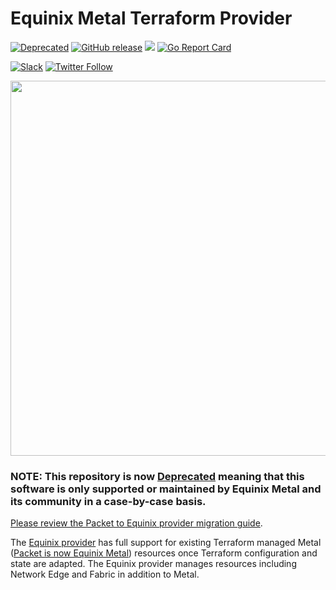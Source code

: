 # Equinix Metal Terraform Provider

[![Deprecated](https://img.shields.io/badge/Stability-Deprecated-black.svg)](deprecated-statement.md#deprecated-statements)
[![GitHub release](https://img.shields.io/github/release/packethost/terraform-provider-packet/all.svg?style=flat-square)](https://github.com/packethost/terraform-provider-packet/releases)
![](https://img.shields.io/badge/Stability-Maintained-green.svg)
[![Go Report Card](https://goreportcard.com/badge/github.com/packethost/terraform-provider-packet)](https://goreportcard.com/report/github.com/packethost/terraform-provider-packet)

[![Slack](https://slack.equinixmetal.com/badge.svg)](https://slack.equinixmetal.com)
[![Twitter Follow](https://img.shields.io/twitter/follow/equinixmetal.svg?style=social&label=Follow)](https://twitter.com/intent/follow?screen_name=equinixmetal)

<img src="https://metal.equinix.com/metal/images/logo/equinix-metal-full.svg" width="600px">

### NOTE: This repository is now [Deprecated](https://github.com/equinix-labs/equinix-labs/blob/master/deprecated-statement.md) meaning that this software is only supported or maintained by Equinix Metal and its community in a case-by-case basis.

[Please review the Packet to Equinix provider migration guide](https://registry.terraform.io/providers/equinix/equinix/latest/docs/guides/migration_guide_packet).

The [Equinix provider](https://registry.terraform.io/providers/equinix/equinix/latest/docs) has full support for existing Terraform managed Metal ([Packet is now Equinix Metal](https://blog.equinix.com/blog/2020/10/06/equinix-metal-metal-and-more/)) resources once Terraform configuration and state are adapted.  The Equinix provider manages resources including Network Edge and Fabric in addition to Metal.
